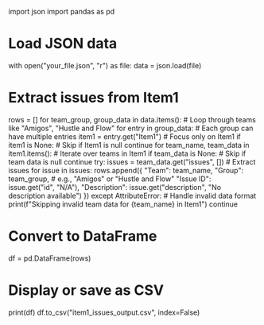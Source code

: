 import json
import pandas as pd

# Load JSON data
with open("your_file.json", "r") as file:
    data = json.load(file)

# Extract issues from Item1
rows = []
for team_group, group_data in data.items():  # Loop through teams like "Amigos", "Hustle and Flow"
    for entry in group_data:  # Each group can have multiple entries
        item1 = entry.get("Item1")  # Focus only on Item1
        if item1 is None:  # Skip if Item1 is null
            continue
        for team_name, team_data in item1.items():  # Iterate over teams in Item1
            if team_data is None:  # Skip if team data is null
                continue
            try:
                issues = team_data.get("issues", [])  # Extract issues
                for issue in issues:
                    rows.append({
                        "Team": team_name,
                        "Group": team_group,  # e.g., "Amigos" or "Hustle and Flow"
                        "Issue ID": issue.get("id", "N/A"),
                        "Description": issue.get("description", "No description available")
                    })
            except AttributeError:
                # Handle invalid data format
                print(f"Skipping invalid team data for {team_name} in Item1")
                continue

# Convert to DataFrame
df = pd.DataFrame(rows)

# Display or save as CSV
print(df)
df.to_csv("item1_issues_output.csv", index=False)
